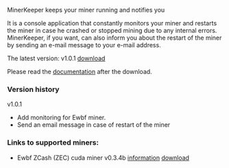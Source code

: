MinerKeeper keeps your miner running and notifies you

It is a console application that constantly monitors your miner and restarts the miner in case he crashed or stopped mining due to any internal errors.
MinerKeeper, if you want, can also inform you about the restart of the miner by sending an e-mail message to your e-mail address.

The latest version: v1.0.1 [download](https://github.com/anmalkov/minerkeeper/releases/download/MinerKeeper.1.0.1.zip)

Please read the [documentation](https://github.com/anmalkov/minerkeeper/releases/download/MinerKeeper.1.0.1.zip) after the download.

### Version history

v1.0.1
* Add monitoring for Ewbf miner.
* Send an email message in case of restart of the miner

### Links to supported miners:

* Ewbf ZCash (ZEC) cuda miner v0.3.4b [information](https://github.com/nanopool/ewbf-miner) [download](https://github.com/nanopool/ewbf-miner/releases/download/v0.3.4b/Zec.miner.0.3.4b.zip)
